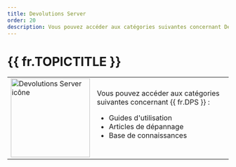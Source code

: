 ```yaml
---
title: Devolutions Server
order: 20
description: Vous pouvez accéder aux catégories suivantes concernant Devolutions Server : Guides d'utilisation, Articles de dépannage et Base de connaissances
---
```

# {{ fr.TOPICTITLE }} 
<table>
	<tr>
		<td>
<img src="https://webdevolutions.blob.core.windows.net/images/projects/server/logos/server-icon-shadow.svg" width="180" alt="Devolutions Server icône">
		</td>
		<td>
Vous pouvez accéder aux catégories suivantes concernant {{ fr.DPS }} : 
<ul>
  <li>Guides d&apos;utilisation</li>
  <li>Articles de dépannage</li>
  <li>Base de connaissances</li>
</ul> 
		</td>
	</tr>
</table>